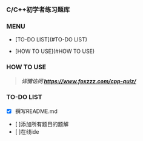 ### C/C++初学者练习题库

### MENU

- [TO-DO LIST](#TO-DO LIST)

- [HOW TO USE](#HOW TO USE)

### HOW TO USE



> ***详情访问 https://www.foxzzz.com/cpp-quiz/***

### TO-DO LIST

- [X] 撰写README.md
- [ ]添加所有题目的题解
- [ ]在线ide
